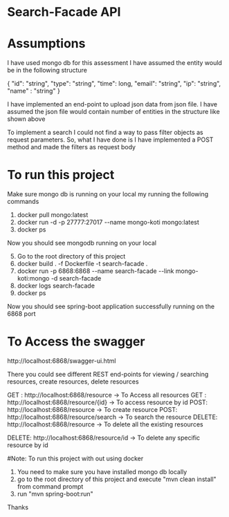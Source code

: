 # Search-Facade API

# Assumptions

I have used mongo db for this assessment
I have assumed the entity would be in the following structure

  {
    "id": "string",
    "type": "string",
    "time": long,
    "email": "string",
    "ip": "string",
    "name" : "string"
  }
  
  I have implemented an end-point to upload json data from json file. I have assumed the json file would contain number of entities in the structure like shown above
  
  To implement a search I could not find a way to pass filter objects as request parameters.
  So, what I have done is I have implemented a POST method and made the filters as request body
  
  
  # To run this project 
  
  Make sure mongo db is running on your local my running the following commands
  
 1) docker pull mongo:latest
 3) docker run -d -p 27777:27017  --name mongo-koti mongo:latest
 4) docker ps
 
 Now you should see mongodb running on your local
 
 5) Go to the root directory of this project 
 6) docker build . -f Dockerfile -t search-facade .
 7) docker run -p 6868:6868 --name search-facade --link mongo-koti:mongo -d search-facade
 8) docker logs search-facade
 9) docker ps 
 
 Now you should see spring-boot application successfully running on the 6868 port
 
 # To Access the swagger 
 http://localhost:6868/swagger-ui.html
 
 There you could see different REST end-points for viewing / searching resources, create resources, delete resources
 
 GET : http://localhost:6868/resource -> To Access all resources
 GET : http://localhost:6868/resource/{id} -> To access resource by id
 POST: http://localhost:6868/resource  -> To create resource
 POST: http://localhost:6868/resource/search -> To search the resource
 DELETE: http://localhost:6868/resource  -> To delete all the existing resources
 
 DELETE: http://localhost:6868/resource/id -> To delete any specific resource by id
 
 #Note: To run this project with out using docker 
 1) You need to make sure you have installed mongo db locally 
 2) go to the root directory of this project and execute "mvn clean install" from command prompt
 3) run "mvn spring-boot:run"
 
 Thanks
 

  
  


